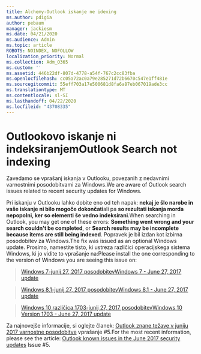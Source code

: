 ```yaml
---
title: Alchemy-Outlook iskanje ne idexing
ms.author: pdigia
author: pebaum
manager: jackiesm
ms.date: 04/21/2020
ms.audience: Admin
ms.topic: article
ROBOTS: NOINDEX, NOFOLLOW
localization_priority: Normal
ms.collection: Adm_O365
ms.custom: ''
ms.assetid: 446b22df-807d-4778-a54f-767c2cc83fba
ms.openlocfilehash: cc05a72ac0a79e285271d72b6670c547e1ff481e
ms.sourcegitcommit: 55eff703a17e500681d8fa6a87eb067019ade3cc
ms.translationtype: MT
ms.contentlocale: sl-SI
ms.lasthandoff: 04/22/2020
ms.locfileid: "43708335"
---
```

# <a name="outlook-search-not-indexing"></a><span data-ttu-id="c428f-102">Outlookovo iskanje ni indeksiranjem</span><span class="sxs-lookup"><span data-stu-id="c428f-102">Outlook Search not indexing</span></span>

<span data-ttu-id="c428f-103">Zavedamo se vprašanj iskanja v Outlooku, povezanih z nedavnimi varnostnimi posodobitvami za Windows.</span><span class="sxs-lookup"><span data-stu-id="c428f-103">We are aware of Outlook search issues related to recent security updates for Windows.</span></span>
  
<span data-ttu-id="c428f-104">Pri iskanju v Outlooku lahko dobite eno od teh napak: **nekaj je šlo narobe in vaše iskanje ni bilo mogoče dokončati**ali pa **so rezultati iskanja morda nepopolni, ker so elementi še vedno indeksirani**.</span><span class="sxs-lookup"><span data-stu-id="c428f-104">When searching in Outlook, you may get one of these errors: **Something went wrong and your search couldn't be completed**, or **Search results may be incomplete because items are still being indexed**.</span></span> <span data-ttu-id="c428f-105">Popravek je bil izdan kot izbirna posodobitev za Windows.</span><span class="sxs-lookup"><span data-stu-id="c428f-105">The fix was issued as an optional Windows update.</span></span> <span data-ttu-id="c428f-106">Prosimo, namestite tisto, ki ustreza različici operacijskega sistema Windows, ki jo vidite to vprašanje na:</span><span class="sxs-lookup"><span data-stu-id="c428f-106">Please install the one corresponding to the version of Windows you are seeing this issue on:</span></span> 
  
> [<span data-ttu-id="c428f-107">Windows 7-junij 27, 2017 posodobitev</span><span class="sxs-lookup"><span data-stu-id="c428f-107">Windows 7 - June 27, 2017 update</span></span>](https://support.microsoft.com/kb/4022168.aspx)
    
> [<span data-ttu-id="c428f-108">Windows 8,1-junij 27, 2017 posodobitev</span><span class="sxs-lookup"><span data-stu-id="c428f-108">Windows 8.1 - June 27, 2017 update</span></span>](https://support.microsoft.com/kb/4022720.aspx)
    
> [<span data-ttu-id="c428f-109">Windows 10 različica 1703-junij 27, 2017 posodobitev</span><span class="sxs-lookup"><span data-stu-id="c428f-109">Windows 10 Version 1703 - June 27, 2017 update</span></span>](https://support.microsoft.com/kb/4022716.aspx)
    
<span data-ttu-id="c428f-110">Za najnovejše informacije, si oglejte članek: [Outlook znane težave v juniju 2017 varnostne posodobitve](https://support.office.com/article/Outlook-known-issues-in-the-June-2017-security-updates-3F6DBFFD-8505-492D-B19F-B3B89369ED9B.aspx) vprašanje #5.</span><span class="sxs-lookup"><span data-stu-id="c428f-110">For the most recent information, please see the article: [Outlook known issues in the June 2017 security updates](https://support.office.com/article/Outlook-known-issues-in-the-June-2017-security-updates-3F6DBFFD-8505-492D-B19F-B3B89369ED9B.aspx) Issue #5.</span></span> 
  

